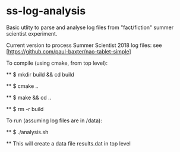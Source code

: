# ss-log-analysis

Basic utlity to parse and analyse log files from "fact/fiction" summer scientist experiment.

Current version to process Summer Scientist 2018 log files: see [https://github.com/paul-baxter/nao-tablet-simple]

To compile (using cmake, from top level):

** $ mkdir build && cd build

** $ cmake ..

** $ make && cd ..

** $ rm -r build


To run (assuming log files are in /data):

** $ ./analysis.sh

** This will create a data file results.dat in top level
